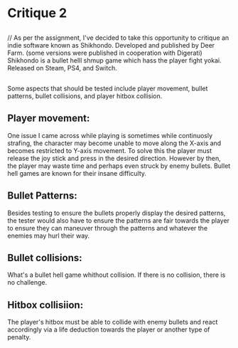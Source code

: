 # Critique 2
##
 // As per the assignment, I've decided to take this opportunity to critique an indie software known as Shikhondo.
 Developed and published by Deer Farm. (some versions were published in cooperation with Digerati)
 Shikhondo is a bullet helll shmup game which hass the player fight yokai. 
 Released on Steam, PS4, and Switch.
 ##
 Some aspects that should be tested include player movement, bullet patterns, bullet collisions, and player hitbox collision.
 ##
## Player movement: 
One issue I came across while playing is sometimes while continuosly strafing, the character may become unable to move along
 the X-axis and becomes restricted to Y-axis movement. To solve this the player must release the joy stick and press in the desired direction. 
 However by then, the player may waste time and perhaps even struck by enemy bullets. Bullet hell games are known for their insane difficulty.
 
## Bullet Patterns: 
Besides testing to ensure the bullets properly display the desired patterns, the tester would also have to ensure the patterns 
 are fair towards the player to ensure they can maneuver through the patterns and whatever the enemies may hurl their way.
 
## Bullet collisions: 
What's a bullet hell game whithout collision. If there is no collision, there is no challenge.
 
## Hitbox collisiion: 
The player's hitbox must be able to collide with enemy bullets and react accordingly via a life deduction 
 towards the player or another type of penalty. 
 
